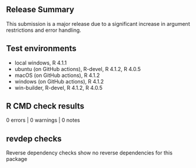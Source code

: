 ## Release Summary
This submission is a major release due to a significant increase in 
argument restrictions and error handling. 

## Test environments
* local windows, R 4.1.1
* ubuntu (on GitHub actions), R-devel, R 4.1.2, R 4.0.5
* macOS (on GitHub actions), R 4.1.2
* windows (on GitHub actions), R 4.1.2
* win-builder, R-devel, R 4.1.2, R 4.0.5

## R CMD check results

0 errors | 0 warnings | 0 notes

## revdep checks
Reverse dependency checks show no reverse dependencies for this package
